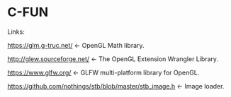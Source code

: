 # C-FUN

Links:

https://glm.g-truc.net/ <- OpenGL Math library.

http://glew.sourceforge.net/ <- The OpenGL Extension Wrangler Library.

https://www.glfw.org/ <- GLFW multi-platform library for OpenGL.

https://github.com/nothings/stb/blob/master/stb_image.h <- Image loader.
